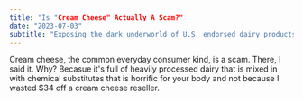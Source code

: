 ```yaml
---
title: "Is "Cream Cheese" Actually A Scam?"
date: "2023-07-03"
subtitle: "Exposing the dark underworld of U.S. endorsed dairy products."
---
```


Cream cheese, the common everyday consumer kind, is a scam. There, I said it. Why? Becasue it's full of heavily processed dairy that is mixed in with chemical substitutes that is horrific for your body and not because I wasted $34 off a cream cheese reseller. 